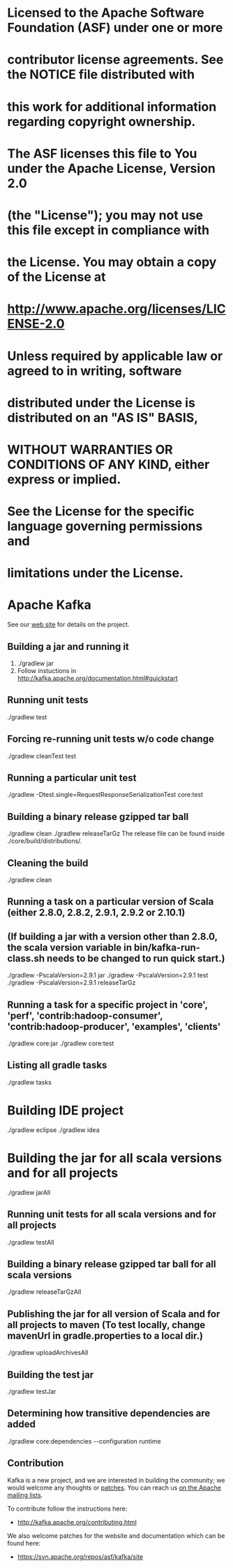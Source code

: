 # Licensed to the Apache Software Foundation (ASF) under one or more
# contributor license agreements.  See the NOTICE file distributed with
# this work for additional information regarding copyright ownership.
# The ASF licenses this file to You under the Apache License, Version 2.0
# (the "License"); you may not use this file except in compliance with
# the License.  You may obtain a copy of the License at
#
#    http://www.apache.org/licenses/LICENSE-2.0
#
# Unless required by applicable law or agreed to in writing, software
# distributed under the License is distributed on an "AS IS" BASIS,
# WITHOUT WARRANTIES OR CONDITIONS OF ANY KIND, either express or implied.
# See the License for the specific language governing permissions and
# limitations under the License.

# Apache Kafka #
See our [web site](http://kafka.apache.org) for details on the project.

## Building a jar and running it ##
1. ./gradlew jar
2. Follow instuctions in http://kafka.apache.org/documentation.html#quickstart

## Running unit tests ##
./gradlew test

## Forcing re-running unit tests w/o code change ##
./gradlew cleanTest test

## Running a particular unit test ##
./gradlew -Dtest.single=RequestResponseSerializationTest core:test

## Building a binary release gzipped tar ball ##
./gradlew clean
./gradlew releaseTarGz
The release file can be found inside ./core/build/distributions/.

## Cleaning the build ##
./gradlew clean

## Running a task on a particular version of Scala (either 2.8.0, 2.8.2, 2.9.1, 2.9.2 or 2.10.1) ##
## (If building a jar with a version other than 2.8.0, the scala version variable in bin/kafka-run-class.sh needs to be changed to run quick start.) ##
./gradlew -PscalaVersion=2.9.1 jar
./gradlew -PscalaVersion=2.9.1 test
./gradlew -PscalaVersion=2.9.1 releaseTarGz

## Running a task for a specific project in 'core', 'perf', 'contrib:hadoop-consumer', 'contrib:hadoop-producer', 'examples', 'clients' ##
./gradlew core:jar
./gradlew core:test

## Listing all gradle tasks ##
./gradlew tasks

# Building IDE project ##
./gradlew eclipse
./gradlew idea

# Building the jar for all scala versions and for all projects ##
./gradlew jarAll

## Running unit tests for all scala versions and for all projects ##
./gradlew testAll

## Building a binary release gzipped tar ball for all scala versions ##
./gradlew releaseTarGzAll

## Publishing the jar for all version of Scala and for all projects to maven (To test locally, change mavenUrl in gradle.properties to a local dir.) ##
./gradlew uploadArchivesAll

## Building the test jar ##
./gradlew testJar

## Determining how transitive dependencies are added ##
./gradlew core:dependencies --configuration runtime

## Contribution ##

Kafka is a new project, and we are interested in building the community; we would welcome any thoughts or [patches](https://issues.apache.org/jira/browse/KAFKA). You can reach us [on the Apache mailing lists](http://kafka.apache.org/contact.html).

To contribute follow the instructions here:
 * http://kafka.apache.org/contributing.html

We also welcome patches for the website and documentation which can be found here:
 * https://svn.apache.org/repos/asf/kafka/site
